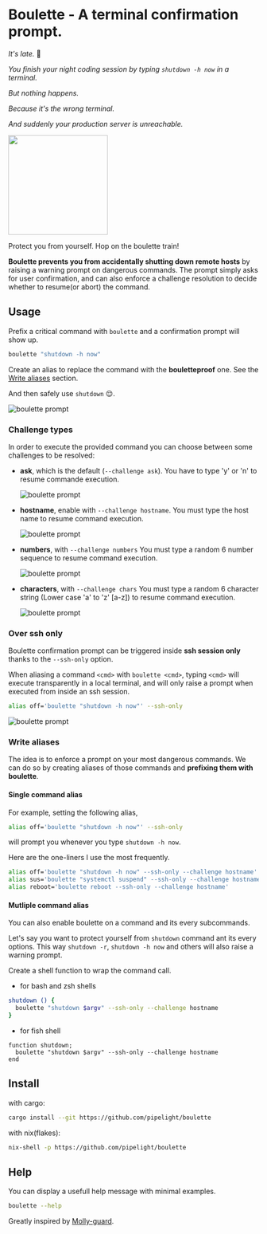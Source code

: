 # Boulette - A terminal confirmation prompt.

_It's late._ 🥱

_You finish your night coding session by typing `shutdown -h now` in a terminal._

_But nothing happens._

_Because it's the wrong terminal._

_And suddenly your production server is unreachable._

<img src="https://github.com/pipelight/boulette/blob/main/public/images/oh_la_boulette.jpg" width="200">

Protect you from yourself.
Hop on the boulette train!

**Boulette prevents you from accidentally shutting down remote hosts**
by raising a warning prompt on dangerous commands.
The prompt simply asks for user confirmation,
and can also enforce a challenge resolution to decide whether to resume(or abort) the command.

## Usage

Prefix a critical command with `boulette` and a confirmation prompt will show up.

```sh
boulette "shutdown -h now"
```

Create an alias to replace the command with the **bouletteproof** one.
See the [Write aliases](#write-aliases) section.

And then safely use `shutdown` 😌.

![boulette prompt](https://github.com/pipelight/boulette/blob/main/public/images/example_shutdown.png)

### Challenge types

In order to execute the provided command you can choose between some challenges to be resolved:

- **ask**, which is the default (`--challenge ask`). You have to type 'y' or 'n' to resume commande execution.

  ![boulette prompt](https://github.com/pipelight/boulette/blob/main/public/images/ask_challenge.png)

- **hostname**, enable with `--challenge hostname`. You must type the host name to resume command execution.

  ![boulette prompt](https://github.com/pipelight/boulette/blob/main/public/images/hostname_challenge.png)

- **numbers**, with `--challenge numbers` You must type a random 6 number sequence to resume command execution.

  ![boulette prompt](https://github.com/pipelight/boulette/blob/main/public/images/numbers_challenge.png)

- **characters**, with `--challenge chars` You must type a random 6 character string (Lower case 'a' to 'z' [a-z]) to resume command execution.

  ![boulette prompt](https://github.com/pipelight/boulette/blob/main/public/images/chars_challenge.png)

### Over ssh only

Boulette confirmation prompt can be triggered inside **ssh session only** thanks to the `--ssh-only` option.

When aliasing a command `<cmd>` with `boulette <cmd>`, typing `<cmd>` will execute transparently in a local terminal,
and will only raise a prompt when executed from inside an ssh session.

```sh
alias off='boulette "shutdown -h now"' --ssh-only
```

![boulette prompt](https://github.com/pipelight/boulette/blob/main/public/images/example_ssh.png)

### Write aliases

The idea is to enforce a prompt on your most dangerous commands.
We can do so by creating aliases of those commands
and **prefixing them with boulette**.

#### Single command alias

For example, setting the following alias,

```sh
alias off='boulette "shutdown -h now"' --ssh-only
```

will prompt you whenever you type `shutdown -h now`.

Here are the one-liners I use the most frequently.

```sh
alias off='boulette "shutdown -h now" --ssh-only --challenge hostname'
alias sus='boulette "systemctl suspend" --ssh-only --challenge hostname'
alias reboot='boulette reboot --ssh-only --challenge hostname'
```

#### Mutliple command alias

You can also enable boulette on a command and its every subcommands.

Let's say you want to protect yourself from `shutdown` command ant its
every options.
This way `shutdown -r`, `shutdown -h now` and others will also raise a warning prompt.

Create a shell function to wrap the command call.

- for bash and zsh shells

```sh
shutdown () {
  boulette "shutdown $argv" --ssh-only --challenge hostname
}
```

- for fish shell

```fish
function shutdown;
  boulette "shutdown $argv" --ssh-only --challenge hostname
end
```

## Install

with cargo:

```sh
cargo install --git https://github.com/pipelight/boulette

```

with nix(flakes):

```sh
nix-shell -p https://github.com/pipelight/boulette

```

## Help

You can display a usefull help message with minimal examples.

```sh
boulette --help
```

Greatly inspired by [Molly-guard](https://salsa.debian.org/debian/molly-guard).
